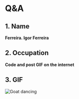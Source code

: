 # Q&A

## 1. Name

**Ferreira. Igor Ferreira**

## 2. Occupation

**Code and post GIF on the internet**

## 3. GIF

![Goat dancing](https://media.tenor.com/images/d61438e3ef8d0a776e08c1be33e0ec8a/tenor.gif)